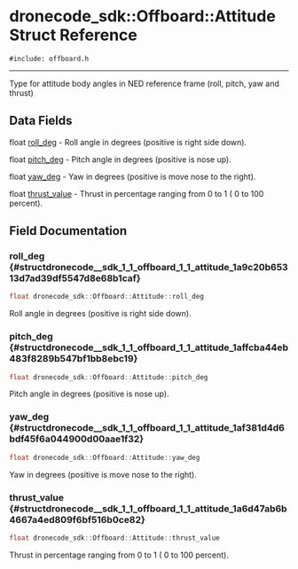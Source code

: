 # dronecode_sdk::Offboard::Attitude Struct Reference
`#include: offboard.h`

----


Type for attitude body angles in NED reference frame (roll, pitch, yaw and thrust) 


## Data Fields


float [roll_deg](#structdronecode__sdk_1_1_offboard_1_1_attitude_1a9c20b65313d7ad39df5547d8e68b1caf)  - Roll angle in degrees (positive is right side down).

float [pitch_deg](#structdronecode__sdk_1_1_offboard_1_1_attitude_1affcba44eb483f8289b547bf1bb8ebc19)  - Pitch angle in degrees (positive is nose up).

float [yaw_deg](#structdronecode__sdk_1_1_offboard_1_1_attitude_1af381d4d6bdf45f6a044900d00aae1f32)  - Yaw in degrees (positive is move nose to the right).

float [thrust_value](#structdronecode__sdk_1_1_offboard_1_1_attitude_1a6d47ab6b4667a4ed809f6bf516b0ce82)  - Thrust in percentage ranging from 0 to 1 ( 0 to 100 percent).


## Field Documentation


### roll_deg {#structdronecode__sdk_1_1_offboard_1_1_attitude_1a9c20b65313d7ad39df5547d8e68b1caf}

```cpp
float dronecode_sdk::Offboard::Attitude::roll_deg
```


Roll angle in degrees (positive is right side down).


### pitch_deg {#structdronecode__sdk_1_1_offboard_1_1_attitude_1affcba44eb483f8289b547bf1bb8ebc19}

```cpp
float dronecode_sdk::Offboard::Attitude::pitch_deg
```


Pitch angle in degrees (positive is nose up).


### yaw_deg {#structdronecode__sdk_1_1_offboard_1_1_attitude_1af381d4d6bdf45f6a044900d00aae1f32}

```cpp
float dronecode_sdk::Offboard::Attitude::yaw_deg
```


Yaw in degrees (positive is move nose to the right).


### thrust_value {#structdronecode__sdk_1_1_offboard_1_1_attitude_1a6d47ab6b4667a4ed809f6bf516b0ce82}

```cpp
float dronecode_sdk::Offboard::Attitude::thrust_value
```


Thrust in percentage ranging from 0 to 1 ( 0 to 100 percent).

